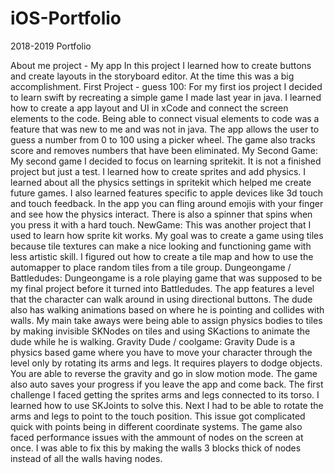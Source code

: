 # iOS-Portfolio
2018-2019 Portfolio

About me project - My app
In this project I learned how to create buttons and create layouts in the storyboard editor. At the time this was a big accomplishment.
First Project - guess 100:
For my first ios project I decided to learn swift by recreating a simple game I made last year in java. I learned how to create a app layout and UI in xCode and connect the screen elements to the code. Being able to connect visual elements to code was a feature that was new to me and was not in java. The app allows the user to guess a number from 0 to 100 using a picker wheel. The game also tracks score and removes numbers that have been eliminated. 
My Second Game:
My second game I decided to focus on learning spritekit. It is not a finished project but just a test. I learned how to create sprites and add physics. I learned about all the physics settings in spritekit which helped me create future games. I also learned features specific to apple devices like 3d touch and touch feedback. In the app you can fling around emojis with your finger and see how the physics interact. There is also a spinner that spins when you press it with a hard touch.
NewGame:
This was another project that I used to learn how sprite kit works. My goal was to create a game using tiles because tile textures can make a nice looking and functioning game with less artistic skill. I figured out how to create a tile map and how to use the automapper to place random tiles from a tile group.
Dungeongame / Battledudes:
Dungeongame is a role playing game that was supposed to be my final project before it turned into Battledudes. The app features a level that the character can walk around in using directional buttons. The dude also has walking animations based on where he is pointing and collides with walls. My main take aways were being able to assign physics bodies to tiles by making invisible SKNodes on tiles and using SKactions to animate the dude while he is walking.
Gravity Dude / coolgame:
Gravity Dude is a physics based game where you have to move your character through the level only by rotating its arms and legs. It requires players to dodge objects. You are able to reverse the gravity and go in slow motion mode. The game also auto saves your progress if you leave the app and come back. The first challenge I faced getting the sprites arms and legs connected to its torso. I learned how to use SKJoints to solve this. Next I had to be able to rotate the arms and legs to point to the touch position. This issue got complicated quick with points being in different coordinate systems. The game also faced performance issues with the ammount of nodes on the screen at once. I was able to fix this by making the walls 3 blocks thick of nodes instead of all the walls having nodes. 

